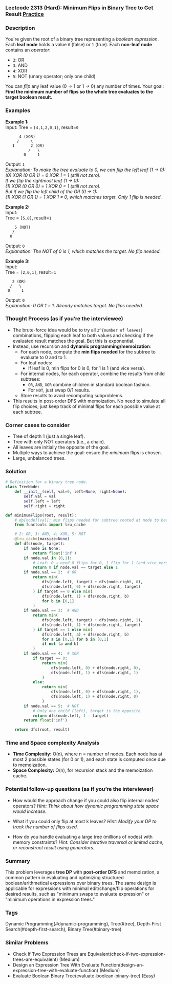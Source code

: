### Leetcode 2313 (Hard): Minimum Flips in Binary Tree to Get Result [Practice](https://leetcode.com/problems/minimum-flips-in-binary-tree-to-get-result)

### Description  
You're given the root of a binary tree representing a *boolean expression*. Each **leaf node** holds a value `0` (false) or `1` (true). Each **non-leaf node** contains an *operator*:
- `2`: OR
- `3`: AND
- `4`: XOR
- `5`: NOT (unary operator; only one child)

You can *flip* any leaf value (0 → 1 or 1 → 0) any number of times. Your goal: **Find the minimum number of flips so the whole tree evaluates to the target boolean result.**

### Examples  

**Example 1:**  
Input: 
Tree = `[4,1,2,0,1]`, result=`0`  
```
      4 (XOR)
     /     \
   1       2 (OR)
          /   \
        0     1
```
Output: `1`  
*Explanation: To make the tree evaluate to 0, we can flip the left leaf (1 → 0):  
(0) XOR (0 OR 1) = 0 XOR 1 = 1 (still not zero).  
If we flip the rightmost leaf (1 → 0):  
(1) XOR (0 OR 0) = 1 XOR 0 = 1 (still not zero).  
But if we flip the left child of the OR (0 → 1):  
(1) XOR (1 OR 1) = 1 XOR 1 = 0, which matches target. Only 1 flip is needed.*

**Example 2:**  
Input:  
Tree = `[5,0]`, result=`1`  
```
    5 (NOT)
   /
  0
```
Output: `0`  
*Explanation: The NOT of 0 is 1, which matches the target. No flip needed.*

**Example 3:**  
Input:  
Tree = `[2,0,1]`, result=`1`  
```
   2 (OR)
  /   \
 0     1
```
Output: `0`  
*Explanation: 0 OR 1 = 1. Already matches target. No flips needed.*


### Thought Process (as if you’re the interviewee)  
- The brute-force idea would be to try all `2^{number of leaves}` combinations, flipping each leaf to both values and checking if the evaluated result matches the goal. But this is exponential.
- Instead, use recursion and **dynamic programming/memoization**:
  - For each node, compute the **min flips needed** for the subtree to evaluate to 0 and to 1.
  - For leaf nodes:  
    - If leaf is 0, min flips for 0 is 0, for 1 is 1 (and vice versa).
  - For internal nodes, for each operator, combine the results from child subtrees:
    - `OR`, `AND`, `XOR` combine children in standard boolean fashion.
    - For `NOT`, just swap 0/1 results.
  - Store results to avoid recomputing subproblems.
- This results in post-order DFS with memoization. No need to simulate all flip choices; just keep track of minimal flips for each possible value at each subtree.

### Corner cases to consider  
- Tree of depth 1 (just a single leaf).
- Tree with only NOT operators (i.e., a chain).
- All leaves are initially the opposite of the goal.
- Multiple ways to achieve the goal: ensure the *minimum* flips is chosen.
- Large, unbalanced trees.

### Solution

```python
# Definition for a binary tree node.
class TreeNode:
    def __init__(self, val=0, left=None, right=None):
        self.val = val
        self.left = left
        self.right = right

def minimumFlips(root, result):
    # dp[node][val]: min flips needed for subtree rooted at node to become val (0 or 1)
    from functools import lru_cache

    # 2: OR, 3: AND, 4: XOR, 5: NOT
    @lru_cache(maxsize=None)
    def dfs(node, target):
        if node is None:
            return float('inf')
        if node.val in (0,1):
            # Leaf: 0 → need 0 flips for 0, 1 flip for 1 (and vice versa)
            return 0 if node.val == target else 1
        if node.val == 2:  # OR
            return min(
                dfs(node.left, target) + dfs(node.right, 0),
                dfs(node.left, 0) + dfs(node.right, target)
            ) if target == 0 else min(
                dfs(node.left, 1) + dfs(node.right, b)
                for b in [0,1]
            )
        if node.val == 3:  # AND
            return min(
                dfs(node.left, target) + dfs(node.right, 1),
                dfs(node.left, 1) + dfs(node.right, target)
            ) if target == 1 else min(
                dfs(node.left, a) + dfs(node.right, b)
                for a in [0,1] for b in [0,1]
                if not (a and b)
            )
        if node.val == 4:  # XOR
            if target == 0:
                return min(
                    dfs(node.left, 0) + dfs(node.right, 0),
                    dfs(node.left, 1) + dfs(node.right, 1)
                )
            else:
                return min(
                    dfs(node.left, 0) + dfs(node.right, 1),
                    dfs(node.left, 1) + dfs(node.right, 0)
                )
        if node.val == 5:  # NOT
            # Only one child (left), target is the opposite
            return dfs(node.left, 1 - target)
        return float('inf')

    return dfs(root, result)
```

### Time and Space complexity Analysis  

- **Time Complexity:** O(n), where n = number of nodes. Each node has at most 2 possible states (for 0 or 1), and each state is computed once due to memoization.
- **Space Complexity:** O(n), for recursion stack and the memoization cache.

### Potential follow-up questions (as if you’re the interviewer)  

- How would the approach change if you could also flip internal nodes' operators?
  *Hint: Think about how dynamic programming state space would increase.*

- What if you could only flip at most k leaves?
  *Hint: Modify your DP to track the number of flips used.*

- How do you handle evaluating a large tree (millions of nodes) with memory constraints?
  *Hint: Consider iterative traversal or limited cache, or reconstruct result using generators.*

### Summary
This problem leverages **tree DP** with **post-order DFS** and memoization, a common pattern in evaluating and optimizing structured boolean/arithmetical expressions over binary trees. The same design is applicable for expressions with minimal edit/change/flip operations for desired results, such as "minimum swaps to evaluate expression" or "minimum operations in expression trees."

### Tags
Dynamic Programming(#dynamic-programming), Tree(#tree), Depth-First Search(#depth-first-search), Binary Tree(#binary-tree)

### Similar Problems
- Check If Two Expression Trees are Equivalent(check-if-two-expression-trees-are-equivalent) (Medium)
- Design an Expression Tree With Evaluate Function(design-an-expression-tree-with-evaluate-function) (Medium)
- Evaluate Boolean Binary Tree(evaluate-boolean-binary-tree) (Easy)